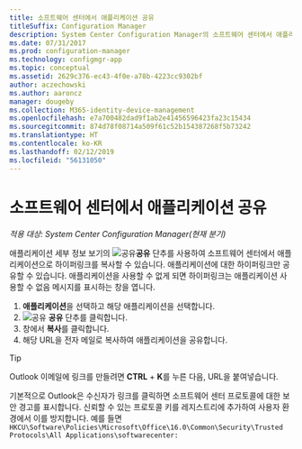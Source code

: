 ```yaml
---
title: 소프트웨어 센터에서 애플리케이션 공유
titleSuffix: Configuration Manager
description: System Center Configuration Manager의 소프트웨어 센터에서 애플리케이션에 대한 링크를 공유합니다.
ms.date: 07/31/2017
ms.prod: configuration-manager
ms.technology: configmgr-app
ms.topic: conceptual
ms.assetid: 2629c376-ec43-4f0e-a78b-4223cc9302bf
author: aczechowski
ms.author: aaroncz
manager: dougeby
ms.collection: M365-identity-device-management
ms.openlocfilehash: e7a700482dad9f1ab2e41456596423fa23c15434
ms.sourcegitcommit: 874d78f08714a509f61c52b154387268f5b73242
ms.translationtype: HT
ms.contentlocale: ko-KR
ms.lasthandoff: 02/12/2019
ms.locfileid: "56131050"
---
```

# <a name="share-an-application-from-software-center"></a>소프트웨어 센터에서 애플리케이션 공유

*적용 대상: System Center Configuration Manager(현재 분기)* <!-- 1706 -->

애플리케이션 세부 정보 보기의 ![공유](media/share15.png)**공유** 단추를 사용하여 소프트웨어 센터에서 애플리케이션으로 하이퍼링크를 복사할 수 있습니다. 애플리케이션에 대한 하이퍼링크만 공유할 수 있습니다. 애플리케이션을 사용할 수 없게 되면 하이퍼링크는 애플리케이션 사용할 수 없음 메시지를 표시하는 창을 엽니다.

1. **애플리케이션**을 선택하고 해당 애플리케이션을 선택합니다.
2. ![공유](media/share15.png) **공유** 단추를 클릭합니다.
3. 창에서 **복사**를 클릭합니다.
4. 해당 URL을 전자 메일로 복사하여 애플리케이션을 공유합니다.  

> [!TIP]  
>  Outlook 이메일에 링크를 만들려면 **CTRL** + **K**를 누른 다음, URL을 붙여넣습니다.  
>  
> 기본적으로 Outlook은 수신자가 링크를 클릭하면 소프트웨어 센터 프로토콜에 대한 보안 경고를 표시합니다. 신뢰할 수 있는 프로토콜 키를 레지스트리에 추가하여 사용자 환경에서 이를 방지합니다. 예를 들면 `HKCU\Software\Policies\Microsoft\Office\16.0\Common\Security\Trusted Protocols\All Applications\softwarecenter:`  
